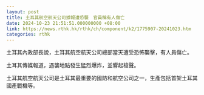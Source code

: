 ```yaml
---
layout: post
title: 土耳其航空航天公司據報遭恐襲　官員稱有人傷亡
date: 2024-10-23 21:51:51.000000000 +08:00
link: https://news.rthk.hk/rthk/ch/component/k2/1775907-20241023.htm
categories: rthk
---
```


土耳其內政部長說，土耳其航空航天公司總部當天遭受恐怖襲擊，有人員傷亡。

土耳其傳媒報道，遇襲地點發生猛烈爆炸，並響起槍聲。

土耳其航空航天公司是土耳其最重要的國防和航空公司之一，生產包括首架土耳其國產戰機等。
